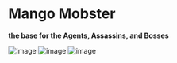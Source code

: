 # Mango Mobster
**the base for the Agents, Assassins, and Bosses**

![image](https://user-images.githubusercontent.com/84951299/164874109-c8f49857-054e-4b03-bda8-18672eb48bd1.png)
![image](https://user-images.githubusercontent.com/84951299/164873443-4f05aa07-1625-465f-85fd-a8267ad2bffc.png)
![image](https://user-images.githubusercontent.com/84951299/164873468-a6401d1b-9761-45ce-9f76-aabf1a977e58.png)

